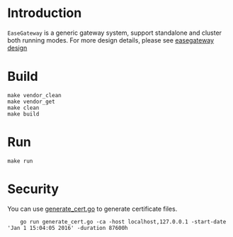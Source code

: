 # Introduction

`EaseGateway` is a generic gateway system, support standalone and cluster both running modes.
For more design details, please see [easegateway design](https://github.com/hexdecteam/easegateway/blob/master/doc/easegateway_design.md)
# Build

```shell
make vendor_clean
make vendor_get
make clean
make build
```

# Run
```shell
make run
```

# Security
You can use [generate_cert.go](https://golang.org/src/crypto/tls/generate_cert.go) to generate certificate files.

```shell
    go run generate_cert.go -ca -host localhost,127.0.0.1 -start-date 'Jan 1 15:04:05 2016' -duration 87600h
```
